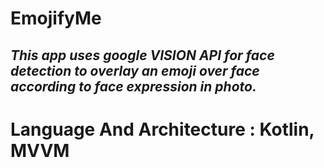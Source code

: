 # EmojifyMe

## **_This app uses google VISION API for face detection to overlay an emoji over face according to face expression in photo._**

# Language And Architecture : Kotlin, MVVM



